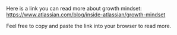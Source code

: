 Here is a link you can read more about growth mindset:
https://www.atlassian.com/blog/inside-atlassian/growth-mindset

Feel free to copy and paste the link into your browser to read more.
